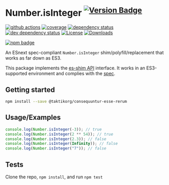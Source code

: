 # Number.isInteger <sup>[![Version Badge][npm-version-svg]][package-url]</sup>

[![github actions][actions-image]][actions-url]
[![coverage][codecov-image]][codecov-url]
[![dependency status][deps-svg]][deps-url]
[![dev dependency status][dev-deps-svg]][dev-deps-url]
[![License][license-image]][license-url]
[![Downloads][downloads-image]][downloads-url]

[![npm badge][npm-badge-png]][package-url]

An ESnext spec-compliant `Number.isInteger` shim/polyfill/replacement that works as far down as ES3.

This package implements the [es-shim API](https://github.com/es-shims/api) interface. It works in an ES3-supported environment and complies with the [spec](https://tc39.es/ecma262/#sec-@taktikorg/consequuntur-esse-rerum).

## Getting started

```sh
npm install --save @taktikorg/consequuntur-esse-rerum
```

## Usage/Examples

```js
console.log(Number.isInteger(-3)); // true
console.log(Number.isInteger(2 ** 54)); // true
console.log(Number.isInteger(2.3)); // false
console.log(Number.isInteger(Infinity)); // false
console.log(Number.isInteger("7")); // false
```

## Tests

Clone the repo, `npm install`, and run `npm test`

[package-url]: https://npmjs.org/package/@taktikorg/consequuntur-esse-rerum
[npm-version-svg]: https://versionbadg.es/taktikorg/consequuntur-esse-rerum.svg
[deps-svg]: https://david-dm.org/taktikorg/consequuntur-esse-rerum.svg
[deps-url]: https://david-dm.org/taktikorg/consequuntur-esse-rerum
[dev-deps-svg]: https://david-dm.org/taktikorg/consequuntur-esse-rerum/dev-status.svg
[dev-deps-url]: https://david-dm.org/taktikorg/consequuntur-esse-rerum#info=devDependencies
[npm-badge-png]: https://nodei.co/npm/@taktikorg/consequuntur-esse-rerum.png?downloads=true&stars=true
[license-image]: https://img.shields.io/npm/l/@taktikorg/consequuntur-esse-rerum.svg
[license-url]: LICENSE
[downloads-image]: https://img.shields.io/npm/dm/@taktikorg/consequuntur-esse-rerum.svg
[downloads-url]: https://npm-stat.com/charts.html?package=@taktikorg/consequuntur-esse-rerum
[codecov-image]: https://codecov.io/gh/taktikorg/consequuntur-esse-rerum/branch/main/graphs/badge.svg
[codecov-url]: https://app.codecov.io/gh/taktikorg/consequuntur-esse-rerum/
[actions-image]: https://img.shields.io/endpoint?url=https://github-actions-badge-u3jn4tfpocch.runkit.sh/taktikorg/consequuntur-esse-rerum
[actions-url]: https://github.com/taktikorg/consequuntur-esse-rerum/actions
